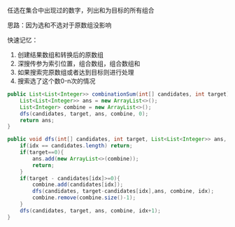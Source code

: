 任选在集合中出现过的数字，列出和为目标的所有组合

思路：因为选和不选对于原数组没影响

快速记忆：
1. 创建结果数组和转换后的原数组
2. 深搜传参为索引位置，组合数组，组合数组和
3. 如果搜索完原数组或者达到目标则进行处理
4. 搜索选了这个数0-n次的情况

```java
public List<List<Integer>> combinationSum(int[] candidates, int target) {
	List<List<Integer>> ans = new ArrayList<>();
	List<Integer> combine = new ArrayList<>();
	dfs(candidates, target, ans, combine, 0);
	return ans;
}

public void dfs(int[] candidates, int target, List<List<Integer>> ans, List<Integer> combine, int idx){
	if(idx == candidates.length) return;
	if(target==0){
		ans.add(new ArrayList<>(combine));
		return;
	}
	if(target - candidates[idx]>=0){
		combine.add(candidates[idx]);
		dfs(candidates, target-candidates[idx],ans, combine, idx);
		combine.remove(combine.size()-1);
	}
	dfs(candidates, target, ans, combine, idx+1);
}
```
